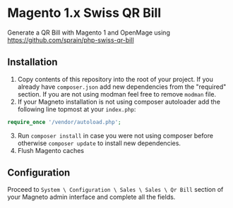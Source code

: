 # Magento 1.x Swiss QR Bill
Generate a QR Bill with Magento 1 and OpenMage using https://github.com/sprain/php-swiss-qr-bill

## Installation

1. Copy contents of this repository into the root of your project. If you already have `composer.json` add new dependencies from the "required" section. If you are not using modman feel free to remove `modman` file.
2. If your Magneto installation is not using composer autoloader add the following line topmost at your `index.php`:

```php
require_once '/vendor/autoload.php';
```

3. Run `composer install` in case you were not using composer before otherwise `composer update` to install new dependencies.
4. Flush Magento caches

## Configuration

Proceed to `System \ Configuration \ Sales \ Sales \ Qr Bill` section of your Magneto admin interface and complete all the fields.
